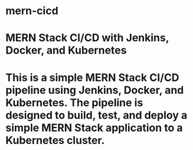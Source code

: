 # mern-cicd

# MERN Stack CI/CD with Jenkins, Docker, and Kubernetes

# This is a simple MERN Stack CI/CD pipeline using Jenkins, Docker, and Kubernetes. The pipeline is designed to build, test, and deploy a simple MERN Stack application to a Kubernetes cluster.
